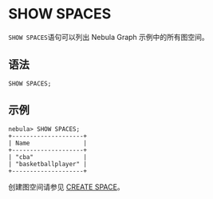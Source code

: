 # SHOW SPACES

`SHOW SPACES`语句可以列出 Nebula Graph 示例中的所有图空间。

## 语法

```ngql
SHOW SPACES;
```

## 示例

```ngql
nebula> SHOW SPACES;
+--------------------+
| Name               |
+--------------------+
| "cba"              |
| "basketballplayer" |
+--------------------+
```

创建图空间请参见 [CREATE SPACE](1.create-space.md)。
